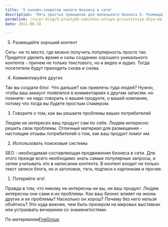 ```yaml
---
title: '5 онлайн-секретов малого бизнеса в сети'
description: 'Пять простых принципов для маленького бизнеса 5. Размещайте хороший контент Сеть- не то место, где можно получить популярность просто так. Придется уделить время и силы созданию хорошего уникального контента - причем не только текстового, но и видео и аудио. Тогда посетители будут приходить снова и снова.'
permalink: /ru/pr-blog/5-prostykh-sekretov-onlayn-prisutstviya-dlya-malenkogo-biznesa
date: 2011-06-18

---
```


5. Размещайте хороший контент

Сеть- не  то место, где можно получить популярность просто так. Придется уделить время и силы созданию хорошего уникального контента - причем не только текстового, но и видео и аудио. Тогда посетители будут приходить снова и снова.

4. Комментируйте других

Так вы создали блог. Что дальше? как привлечь туда людей? Нужно, чтобы ваш аккаунт появлялся в комментариях к другим записям. но помните- не надо говорить о вашем продукте, о вашей компании, потому что тогда вы будете простым спамером.

3. Говорите о том, как вы решаете проблемы ваших потребителей

Людям не интересен ваш продукт сам по себе. Людям интересно решить свои проблемы. Отличный материал для размещения - настоящие отзывы потребителей о том, как ваш продукт помог им.

2. Использовать поисковые системы

SEO - необходимая составляющая продвижения бизнеса в сети. Для этого прежде всего необходимо знать самые популярные запросы, и затем учитывать это в написании контента. В контент входит не только текст записи блога, но и заголовок, тэги, подписи к картинкам и прочее.

1. Потеряйте эго!

 Правда в том, что никому не интересны ни вы, ни ваш продукт. Людям интересны они сами и их проблемы. Как ваш бизнес влияет на жизнь других и их проблемы? Насколько он хорош? Почему без него нельзя обойтись? Это куда важнее, чем быть призером на мировых выставках или устраивать вечеринки со знаменитостями.

По материалам<a href="https://fireprgroup.wordpress.com/2011/06/16/5-important-pr-tips-for-small-businesses/">FireGroup</a>

